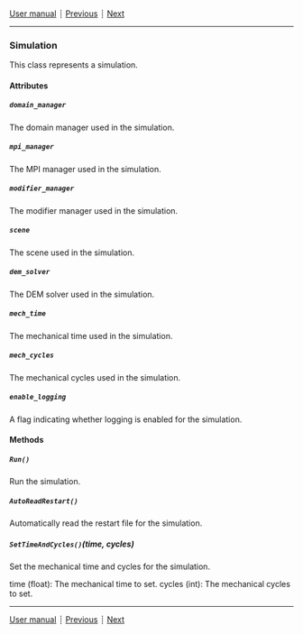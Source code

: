 ###

[User manual](user_manual.md)
┊ [Previous](ref_shape.md)
┊ [Next](ref_utils.md)

-------

### Simulation

This class represents a simulation.

#### Attributes

##### `domain_manager`

The domain manager used in the simulation.

##### `mpi_manager`

The MPI manager used in the simulation.

##### `modifier_manager`

The modifier manager used in the simulation.

##### `scene`

The scene used in the simulation.

##### `dem_solver`

The DEM solver used in the simulation.

##### `mech_time`

The mechanical time used in the simulation.

##### `mech_cycles`

The mechanical cycles used in the simulation.

##### `enable_logging`

A flag indicating whether logging is enabled for the simulation.

#### Methods

##### `Run()`

Run the simulation.

##### `AutoReadRestart()`

Automatically read the restart file for the simulation.

##### `SetTimeAndCycles()`(time, cycles)

Set the mechanical time and cycles for the simulation.

time (float): The mechanical time to set.
cycles (int): The mechanical cycles to set.

-------

[User manual](user_manual.md)
┊ [Previous](ref_shape.md)
┊ [Next](ref_utils.md)